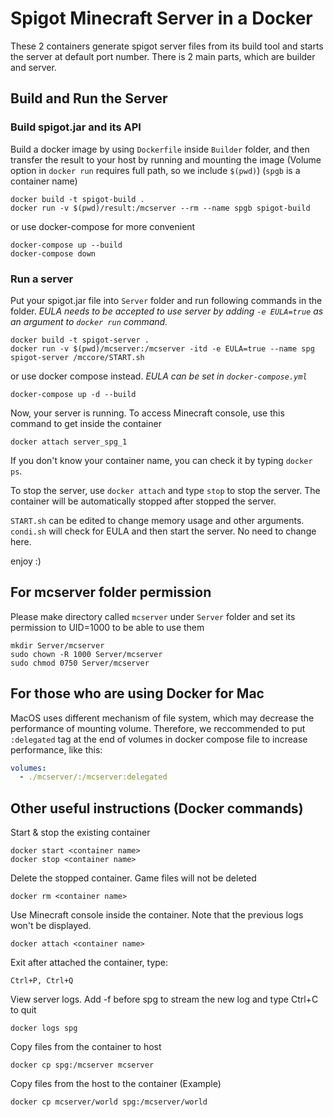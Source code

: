 # Spigot Minecraft Server in a Docker

These 2 containers generate spigot server files from its build tool and starts the server at default port number. There is 2 main parts, which are builder and server.

## Build and Run the Server

### Build spigot.jar and its API


Build a docker image by using `Dockerfile` inside `Builder` folder, and then transfer the result to your host by running and mounting the image (Volume option in `docker run` requires full path, so we include `$(pwd)`) (`spgb` is a container name)
``` shell
docker build -t spigot-build .
docker run -v $(pwd)/result:/mcserver --rm --name spgb spigot-build
```
or use docker-compose for more convenient
``` shell
docker-compose up --build
docker-compose down
```

### Run a server
Put your spigot.jar file into `Server` folder and run following commands in the folder. *EULA needs to be accepted to use server by adding `-e EULA=true` as an argument to `docker run` command.*
``` shell
docker build -t spigot-server .
docker run -v $(pwd)/mcserver:/mcserver -itd -e EULA=true --name spg spigot-server /mccore/START.sh
```
or use docker compose instead. *EULA can be set in `docker-compose.yml`*
``` shell
docker-compose up -d --build
```
Now, your server is running. To access Minecraft console, use this command to get inside the container
``` shell
docker attach server_spg_1
```
If you don't know your container name, you can check it by typing `docker ps`.

To stop the server, use `docker attach` and type `stop` to stop the server. The container will be automatically stopped after stopped the server.

`START.sh` can be edited to change memory usage and other arguments.
`condi.sh` will check for EULA and then start the server. No need to change here.

enjoy :)

## For mcserver folder permission

Please make directory called `mcserver` under `Server` folder and set its permission to UID=1000 to be able to use them

```
mkdir Server/mcserver
sudo chown -R 1000 Server/mcserver
sudo chmod 0750 Server/mcserver
```

## For those who are using Docker for Mac

MacOS uses different mechanism of file system, which may decrease the performance of mounting volume. Therefore, we reccommended to put `:delegated` tag at the end of volumes in docker compose file to increase performance, like this:

``` yml
volumes:
  - ./mcserver/:/mcserver:delegated
```

## Other useful instructions (Docker commands)

Start & stop the existing container
```
docker start <container name>
docker stop <container name>
```
Delete the stopped container. Game files will not be deleted
```
docker rm <container name>
```
Use Minecraft console inside the container. Note that the previous logs won't be displayed.
```
docker attach <container name>
```
Exit after attached the container, type:
```
Ctrl+P, Ctrl+Q
```
View server logs. Add -f before spg to stream the new log and type Ctrl+C to quit
```
docker logs spg
```
Copy files from the container to host
```
docker cp spg:/mcserver mcserver
```
Copy files from the host to the container (Example)
```
docker cp mcserver/world spg:/mcserver/world
```
